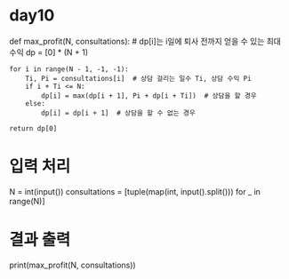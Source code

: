 # day10
def max_profit(N, consultations):
    # dp[i]는 i일에 퇴사 전까지 얻을 수 있는 최대 수익
    dp = [0] * (N + 1)

    for i in range(N - 1, -1, -1):
        Ti, Pi = consultations[i]  # 상담 걸리는 일수 Ti, 상담 수익 Pi
        if i + Ti <= N:
            dp[i] = max(dp[i + 1], Pi + dp[i + Ti])  # 상담을 할 경우
        else:
            dp[i] = dp[i + 1]  # 상담을 할 수 없는 경우

    return dp[0]

# 입력 처리
N = int(input())
consultations = [tuple(map(int, input().split())) for _ in range(N)]

# 결과 출력
print(max_profit(N, consultations))
